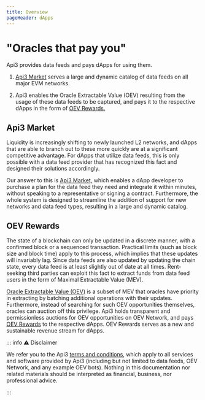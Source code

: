 ```yaml
---
title: Overview
pageHeader: dApps
---
```


<PageHeader/>

# "Oracles that pay you"

Api3 provides data feeds and pays dApps for using them.

1. [Api3 Market](#api3-market) serves a large and dynamic catalog of data feeds on all major EVM networks.

2. Api3 enables the Oracle Extractable Value (OEV) resulting from the usage of these data feeds to be captured, and pays it to the respective dApps in the form of [OEV Rewards.](#oev-rewards)

## Api3 Market

Liquidity is increasingly shifting to newly launched L2 networks, and dApps that are able to branch out to these more quickly are at a significant competitive advantage.
For dApps that utilize data feeds, this is only possible with a data feed provider that has recognized this fact and designed their solutions accordingly.

Our answer to this is [Api3 Market,](https://market.api3.org/) which enables a dApp developer to purchase a plan for the data feed they need and integrate it within minutes, without speaking to a representative or signing a contract.
Furthermore, the whole system is designed to streamline the addition of support for new networks and data feed types, resulting in a large and dynamic catalog.

## OEV Rewards

The state of a blockchain can only be updated in a discrete manner, with a confirmed block or a sequenced transaction.
Practical limits (such as block size and block time) apply to this process, which implies that these updates will invariably lag.
Since data feeds are also updated by updating the chain state, every data feed is at least slightly out of date at all times.
Rent-seeking third parties can exploit this fact to extract funds from data feed users in the form of Maximal Extractable Value (MEV).

[Oracle Extractable Value (OEV)](https://medium.com/api3/oracle-extractable-value-oev-13c1b6d53c5b) is a subset of MEV that oracles have priority in extracting by batching additional operations with their updates.
Furthermore, instead of searching for such OEV opportunities themselves, oracles can auction off this privilege.
Api3 holds transparent and permissionless auctions for OEV opportunities on OEV Network, and pays [OEV Rewards](/dapps/oev-rewards/) to the respective dApps. OEV Rewards serves as a new and sustainable revenue stream for dApps.

::: info ⚠️ Disclaimer

We refer you to the Api3 [terms and conditions](https://api3.org/terms-and-conditions/), which apply to all services and software provided by Api3 (including but not limited to data feeds, OEV Network, and any example OEV bots).
Nothing in this documentation nor related materials should be interpreted as financial, business, nor professional advice.

:::
